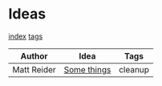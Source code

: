 # Ideas

[index](index.md) [tags](tags.md)

| Author | Idea | Tags |
|---|---|---|
| Matt Reider | [Some things](ideas/some-things.md) | cleanup |